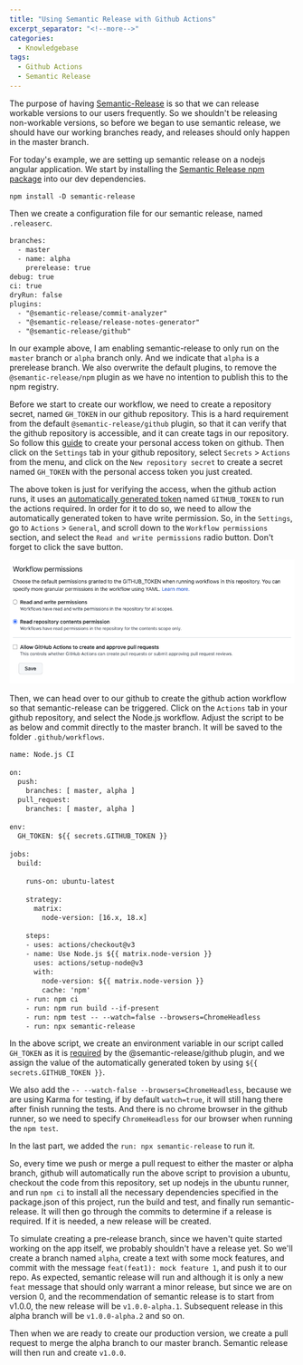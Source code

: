 ```yaml
---
title: "Using Semantic Release with Github Actions"
excerpt_separator: "<!--more-->"
categories:
  - Knowledgebase
tags:
  - Github Actions
  - Semantic Release
---
```


The purpose of having [Semantic-Release](https://github.com/semantic-release/semantic-release) is so that we can release workable versions to our users frequently. So we shouldn't be releasing non-workable versions, so before we began to use semantic release, we should have our working branches ready, and releases should only happen in the master branch. 

For today's example, we are setting up semantic release on a nodejs angular application. We start by installing the [Semantic Release npm package](https://www.npmjs.com/package/semantic-release) into our dev dependencies.

```
npm install -D semantic-release
```

Then we create a configuration file for our semantic release, named `.releaserc`. 

```
branches:
  - master
  - name: alpha
    prerelease: true
debug: true
ci: true
dryRun: false
plugins:
  - "@semantic-release/commit-analyzer"
  - "@semantic-release/release-notes-generator"
  - "@semantic-release/github"

```

In our example above, I am enabling semantic-release to only run on the `master` branch or `alpha` branch only. And we indicate that `alpha` is a prerelease branch. We also overwrite the default plugins, to remove the `@semantic-release/npm` plugin as we have no intention to publish this to the npm registry. 

Before we start to create our workflow, we need to create a repository secret, named `GH_TOKEN` in our github repository. This is a hard requirement from the default `@semantic-release/github` plugin, so that it can verify that the github repository is accessible, and it can create tags in our repository. So follow this [guide](https://docs.github.com/en/authentication/keeping-your-account-and-data-secure/creating-a-personal-access-token) to create your personal access token on github. Then click on the `Settings` tab in your github repository, select `Secrets` > `Actions` from the menu, and click on the `New repository secret` to create a secret named `GH_TOKEN` with the personal access token you just created. 

The above token is just for verifying the access, when the github action runs, it uses an [automatically generated token]((https://docs.github.com/en/actions/security-guides/automatic-token-authentication)) named `GITHUB_TOKEN` to run the actions required. In order for it to do so, we need to allow the automatically generated token to have write permission. So, in the `Settings`, go to `Actions` > `General`, and scroll down to the `Workflow permissions` section, and select the `Read and write permissions` radio button. Don't forget to click the save button.

![github action token permission](/assets/images/2022/05/github-action-token-permission.png)

Then, we can head over to our github to create the github action workflow so that semantic-release can be triggered. Click on the `Actions` tab in your github repository, and select the Node.js workflow. Adjust the script to be as below and commit directly to the master branch. It will be saved to the folder `.github/workflows`.

```
name: Node.js CI

on:
  push:
    branches: [ master, alpha ]
  pull_request:
    branches: [ master, alpha ]

env:
  GH_TOKEN: ${{ secrets.GITHUB_TOKEN }}

jobs:
  build:

    runs-on: ubuntu-latest

    strategy:
      matrix:
        node-version: [16.x, 18.x]

    steps:
    - uses: actions/checkout@v3
    - name: Use Node.js ${{ matrix.node-version }}
      uses: actions/setup-node@v3
      with:
        node-version: ${{ matrix.node-version }}
        cache: 'npm'
    - run: npm ci
    - run: npm run build --if-present
    - run: npm test -- --watch=false --browsers=ChromeHeadless
    - run: npx semantic-release
```

In the above script, we create an environment variable in our script called `GH_TOKEN` as it is [required](https://github.com/semantic-release/semantic-release/blob/master/docs/usage/ci-configuration.md#ci-configuration) by the @semantic-release/github plugin, and we assign the value of the automatically generated token by using `${{ secrets.GITHUB_TOKEN }}`.  

We also add the `-- --watch-false --browsers=ChromeHeadless`, because we are using Karma for testing, if by default `watch=true`, it will still hang there after finish running the tests. And there is no chrome browser in the github runner, so we need to specify `ChromeHeadless` for our browser when running the `npm test`.

In the last part, we added the `run: npx semantic-release` to run it.

So, every time we push or merge a pull request to either the master or alpha branch, github will automatically run the above script to provision a ubuntu, checkout the code from this repository, set up nodejs in the ubuntu runner, and run `npm ci` to install all the necessary dependencies specified in the package.json of this project, run the build and test, and finally run semantic-release. It will then go through the commits to determine if a release is required. If it is needed, a new release will be created.

To simulate creating a pre-release branch, since we haven't quite started working on the app itself, we probably shouldn't have a release yet. So we'll create a branch named `alpha`, create a text with some mock features, and commit with the message `feat(feat1): mock feature 1`, and push it to our repo. As expected, semantic release will run and although it is only a new `feat` message that should only warrant a minor release, but since we are on version 0, and the recommendation of semantic release is to start from v1.0.0, the new release will be `v1.0.0-alpha.1`. Subsequent release in this alpha branch will be `v1.0.0-alpha.2` and so on. 

Then when we are ready to create our production version, we create a pull request to merge the alpha branch to our master branch. Semantic release will then run and create `v1.0.0`. 

